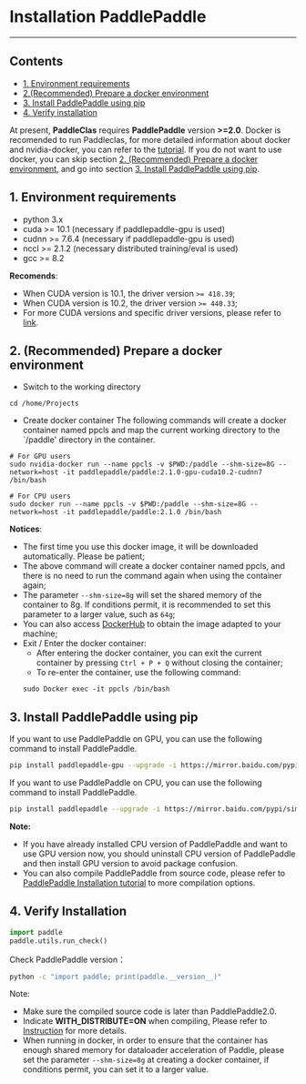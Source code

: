 # Installation PaddlePaddle

---

## Contents

- [1. Environment requirements](#1)
- [2.(Recommended) Prepare a docker environment](#2)
- [3. Install PaddlePaddle using pip](#3)
- [4. Verify installation](#4)

At present, **PaddleClas** requires **PaddlePaddle** version **>=2.0**. Docker is recomended to run Paddleclas, for more detailed information about docker and nvidia-docker, you can refer to the [tutorial](https://docs.docker.com/get-started/). If you do not want to use docker, you can skip section [2. (Recommended) Prepare a docker environment](#2), and go into section [3. Install PaddlePaddle using pip](#3).

## 1. Environment requirements

- python 3.x
- cuda >= 10.1 (necessary if paddlepaddle-gpu is used)
- cudnn >= 7.6.4 (necessary if paddlepaddle-gpu is used)
- nccl >= 2.1.2 (necessary distributed training/eval is used)
- gcc >= 8.2

**Recomends**:
* When CUDA version is 10.1, the driver version `>= 418.39`;
* When CUDA version is 10.2, the driver version `>= 440.33`;
* For more CUDA versions and specific driver versions, please refer to [link](https://docs.nvidia.com/deploy/cuda-compatibility/index.html).


<a name="2"></a>
## 2. (Recommended) Prepare a docker environment

* Switch to the working directory

```shell
cd /home/Projects
```

* Create docker container
The following commands will create a docker container named ppcls and map the current working directory to the `/paddle' directory in the container.

```shell
# For GPU users
sudo nvidia-docker run --name ppcls -v $PWD:/paddle --shm-size=8G --network=host -it paddlepaddle/paddle:2.1.0-gpu-cuda10.2-cudnn7 /bin/bash

# For CPU users
sudo docker run --name ppcls -v $PWD:/paddle --shm-size=8G --network=host -it paddlepaddle/paddle:2.1.0 /bin/bash
```

**Notices**:
* The first time you use this docker image, it will be downloaded automatically. Please be patient;
* The above command will create a docker container named ppcls, and there is no need to run the command again when using the container again;
* The parameter `--shm-size=8g` will set the shared memory of the container to 8g. If conditions permit, it is recommended to set this parameter to a larger value, such as `64g`;
* You can also access [DockerHub](https://hub.Docker.com/r/paddlepaddle/paddle/tags/) to obtain the image adapted to your machine;
* Exit / Enter the docker container:
    * After entering the docker container, you can exit the current container by pressing `Ctrl + P + Q` without closing the container;
    * To re-enter the container, use the following command:
    ```shell
    sudo Docker exec -it ppcls /bin/bash
    ```

<a name="3"></a>

## 3. Install PaddlePaddle using pip

If you want to use PaddlePaddle on GPU, you can use the following command to install PaddlePaddle.

```bash
pip install paddlepaddle-gpu --upgrade -i https://mirror.baidu.com/pypi/simple
```

If you want to use PaddlePaddle on CPU, you can use the following command to install PaddlePaddle.

```bash
pip install paddlepaddle --upgrade -i https://mirror.baidu.com/pypi/simple
```

**Note:**
* If you have already installed CPU version of PaddlePaddle and want to use GPU version now, you should uninstall CPU version of PaddlePaddle and then install GPU version to avoid package confusion.
* You can also compile PaddlePaddle from source code, please refer to [PaddlePaddle Installation tutorial](http://www.paddlepaddle.org.cn/install/quick) to more compilation options.

<a name="4"></a>

## 4. Verify Installation

```python
import paddle
paddle.utils.run_check()
```

Check PaddlePaddle version：

```bash
python -c "import paddle; print(paddle.__version__)"
```

Note:
* Make sure the compiled source code is later than PaddlePaddle2.0.
* Indicate **WITH_DISTRIBUTE=ON** when compiling, Please refer to [Instruction](https://www.paddlepaddle.org.cn/documentation/docs/zh/develop/install/Tables.html#id3) for more details.
* When running in docker, in order to ensure that the container has enough shared memory for dataloader acceleration of Paddle, please set the parameter `--shm-size=8g` at creating a docker container, if conditions permit, you can set it to a larger value.
